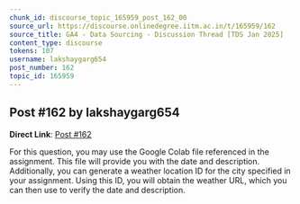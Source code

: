 ```yaml
---
chunk_id: discourse_topic_165959_post_162_00
source_url: https://discourse.onlinedegree.iitm.ac.in/t/165959/162
source_title: GA4 - Data Sourcing - Discussion Thread [TDS Jan 2025]
content_type: discourse
tokens: 107
username: lakshaygarg654
post_number: 162
topic_id: 165959
---
```


## Post #162 by lakshaygarg654

**Direct Link**: [Post #162](https://discourse.onlinedegree.iitm.ac.in/t/165959/162)

For this question, you may use the Google Colab file referenced in the assignment. This file will provide you with the date and description. Additionally, you can generate a weather location ID for the city specified in your assignment. Using this ID, you will obtain the weather URL, which you can then use to verify the date and description.
